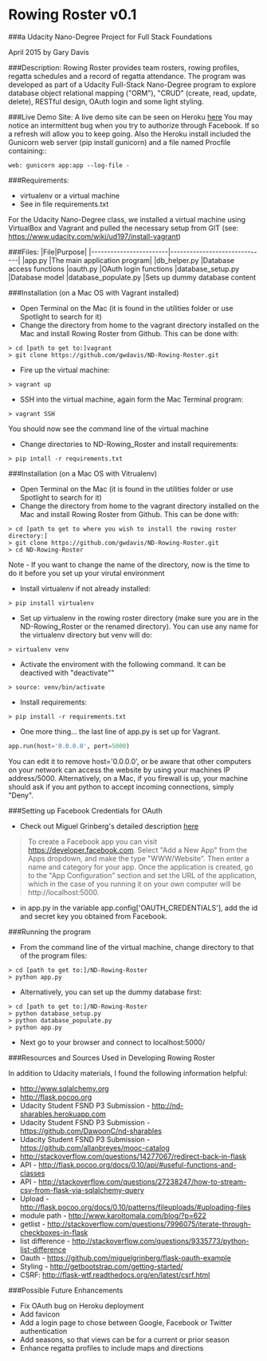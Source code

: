 # Rowing Roster v0.1 
###a Udacity Nano-Degree Project for Full Stack Foundations

April 2015 by Gary Davis

###Description:
Rowing Roster provides team rosters, rowing profiles, regatta schedules and a record of regatta attendance.  The program was developed as part of a Udacity Full-Stack Nano-Degree program to explore database object relational mapping ("ORM"), "CRUD" (create, read, update, delete), RESTful design, OAuth login and some light styling.

###Live Demo Site:
A live demo site can be seen on Heroku [here](http://cryptic-woodland-5962.herokuapp.com/admin/)
You may notice an intermittent bug when you try to authorize through Facebook.  If so a refresh will allow you to keep going.  Also the Heroku install included the Gunicorn web server (pip install gunicorn) and a file named Procfile containing::
```
web: gunicorn app:app --log-file -
```

###Requirements:
* virtualenv or a virtual machine
* See in file requirements.txt

For the Udacity Nano-Degree class, we installed a virtual machine using VirtualBox and Vagrant and pulled the necessary setup from GIT (see: https://www.udacity.com/wiki/ud197/install-vagrant)

###Files:
|File|Purpose|
|------------------------|------------------------------|
|app.py					|The main application program|
|db_helper.py 			|Database access functions
|oauth.py 				|OAuth login functions
|database_setup.py		|Database model
|database_populate.py 	|Sets up dummy database content

###Installation (on a Mac OS with Vagrant installed)
* Open Terminal on the Mac (it is found in the utilities folder or use Spotlight to search for it)
* Change the directory from home to the vagrant directory installed on the Mac and install Rowing Roster from Github.  This can be done with:
```ShellSession
> cd [path to get to:]vagrant
> git clone https://github.com/gwdavis/ND-Rowing-Roster.git
```
* Fire up the virtual machine: 
```ShellSession 
> vagrant up
```  
* SSH into the virtual machine, again form the Mac Terminal program: 
```ShellSession 
> vagrant SSH  
```
  You should now see the command line of the virtual machine
 * Change directories to ND-Rowing_Roster and install requirements:

 ```ShellSession
 > pip intall -r requirements.txt
 ```

###Installation (on a Mac OS with Vitrualenv)
* Open Terminal on the Mac (it is found in the utilities folder or use Spotlight to search for it)
* Change the directory from home to the vagrant directory installed on the Mac and install Rowing Roster from Github.  This can be done with:
```ShellSession
> cd [path to get to where you wish to install the rowing roster directory:]
> git clone https://github.com/gwdavis/ND-Rowing-Roster.git
> cd ND-Rowing-Roster
```
Note - If you want to change the name of the directory, now is the time to do it before you set up your virutal environment
* Install virtualenv if not already installed: 
```ShellSession 
> pip install virtualenv
```  

* Set up virtualenv in the rowing roster directory (make sure you are in the ND-Rowing_Roster or the renamed directory).  You can use any name for the virtualenv directory but venv will do:
```ShellSession
> virtualenv venv
```
* Activate the enviroment with the following command. It can be deactived with "deactivate""
```ShellSession
> source: venv/bin/activate
```
* Install requirements:
```ShellSession
> pip install -r requirements.txt
```
* One more thing...  the last line of app.py is set up for Vagrant.
```python
app.run(host='0.0.0.0', port=5000)
```
You can edit it to remove host='0.0.0.0', or be aware that other computers on your network can access the website by using your machines IP address/5000.  Alternatively, on a Mac, if you firewall is up, your machine should ask if you ant python to accept incoming connections, simply "Deny".

###Setting up Facebook Credentials for OAuth
* Check out Miguel Grinberg's detailed description [here](http://blog.miguelgrinberg.com/post/oauth-authentication-with-flask)
> To create a Facebook app you can visit https://developer.facebook.com. Select "Add a New App" from the Apps dropdown, and make the type "WWW/Website". Then enter a name and category for your app. Once the application is created, go to the "App Configuration" section and set the URL of the application, which in the case of you running it on your own computer will be http://localhost:5000.

* in app.py in the variable app.config['OAUTH_CREDENTIALS'], add the id and secret key you obtained from Facebook.

###Running the program

* From the command line of the virtual machine, change directory to that of the program files:
```ShellSession
> cd [path to get to:]/ND-Rowing-Roster
> python app.py
```

* Alternatively, you can set up the dummy database first:
```ShellSession
> cd [path to get to:]/ND-Rowing-Roster
> python database_setup.py
> python database_populate.py
> python app.py
```

* Next go to your browser and connect to localhost:5000/


###Resources and Sources Used in Developing Rowing Roster

In addition to Udacity materials, I found the following information helpful:

* http://www.sqlalchemy.org
* http://flask.pocoo.org
* Udacity Student FSND P3 Submission - http://nd-sharables.herokuapp.com
* Udacity Student FSND P3 Submission - https://github.com/DawoonC/nd-sharables
* Udacity Student FSND P3 Submission - https://github.com/allanbreyes/mooc-catalog
* http://stackoverflow.com/questions/14277067/redirect-back-in-flask
* API - http://flask.pocoo.org/docs/0.10/api/#useful-functions-and-classes
* API - http://stackoverflow.com/questions/27238247/how-to-stream-csv-from-flask-via-sqlalchemy-query
* Upload - http://flask.pocoo.org/docs/0.10/patterns/fileuploads/#uploading-files
* module path - http://www.karoltomala.com/blog/?p=622
* getlist - http://stackoverflow.com/questions/7996075/iterate-through-checkboxes-in-flask
* list difference - http://stackoverflow.com/questions/9335773/python-list-difference
* Oauth - https://github.com/miguelgrinberg/flask-oauth-example
* Styling - http://getbootstrap.com/getting-started/
* CSRF: http://flask-wtf.readthedocs.org/en/latest/csrf.html



###Possible Future Enhancements

* Fix OAuth bug on Heroku deployment
* Add favicon
* Add a login page to chose between Google, Facebook or Twitter authentication
* Add seasons, so that views can be for a current or prior season
* Enhance regatta profiles to include maps and directions


